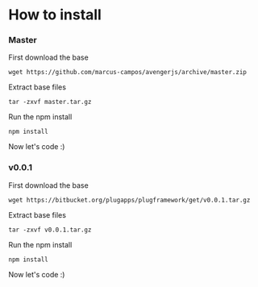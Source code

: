 # How to install

### Master
First download the base

```
wget https://github.com/marcus-campos/avengerjs/archive/master.zip
```

Extract base files

```
tar -zxvf master.tar.gz
```

Run the npm install

```
npm install
```

Now let's code :)

### v0.0.1
First download the base

```
wget https://bitbucket.org/plugapps/plugframework/get/v0.0.1.tar.gz
```

Extract base files

```
tar -zxvf v0.0.1.tar.gz
```

Run the npm install

```
npm install
```

Now let's code :)